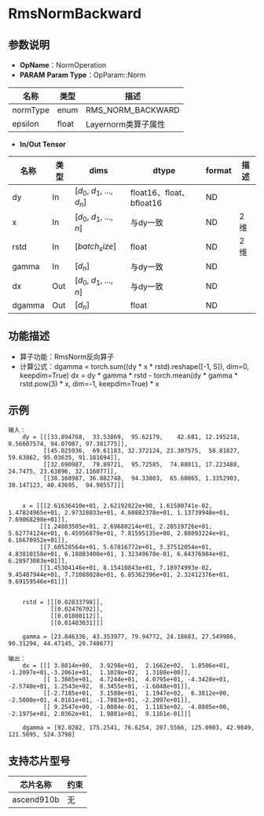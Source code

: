 # RmsNormBackward
## 参数说明
- **OpName**：NormOperation
- **PARAM**
**Param Type**：OpParam::Norm

| 名称  | 类型  | 描述 |
| ------------ | ------------ | ------------ |
| normType | enum  | RMS_NORM_BACKWARD |
|epsilon|float|Layernorm类算子属性|

- **In/Out Tensor**

|名称 | 类型  | dims  | dtype  |format|描述|
| ------------ | ------------ | ------------ | ------------ |------------ |------------ |
|  dy|In  | [$d_0$, $d_1$, ..., $d_n$]|float16、float、bfloat16|ND||
| x |  In| [$d_0$, $d_1$, ..., $n$]| 与dy一致|ND|2维|
| rstd |In  | [$batch_size$]|float|ND|2维|
| gamma |In  | [$d_n$]|与dy一致|ND||
| dx |Out  | [$d_0$, $d_1$, ..., $n$]|与dy一致|ND||
| dgamma |Out  | [$d_n$]|float|ND||

## 功能描述
- 算子功能：RmsNorm反向算子
- 计算公式：dgamma = torch.sum((dy * x * rstd).reshape([-1, S]), dim=0, keepdim=True)
dx = dy * gamma * rstd - torch.mean(dy * gamma * rstd.pow(3) * x, dim=-1, keepdim=True) * x
## 示例
```
输入：
    dy = [[[33.894768,  33.53869,  95.62179,    42.681, 12.195218, 0.56607574, 94.07087, 97.381775]],
          [[45.025936,  69.61183, 32.372124, 23.307575,  58.81827,   59.63862, 95.03635, 91.181694]],
          [[32.690987,  79.89721,  95.72585,  74.88011, 17.223488,    24.7475, 23.63896, 32.116077]],
          [[38.168987, 36.882748,  94.33803,  65.60065, 1.3352903,  30.147123, 40.43695,  94.98557]]]

    
    x = [[[2.61636410e+01, 2.62192822e+00, 1.61580741e-02, 1.47824965e+01, 2.97328033e+01, 4.60882378e+01, 1.13739948e+01, 7.69068298e+01]],
         [[1.24803505e+01, 2.69680214e+01, 2.28519726e+01, 5.62774124e+01, 6.45956879e+01, 7.81595135e+00, 2.08093224e+01, 6.16670952e+01]],
         [[7.60528564e+01, 5.67816772e+01, 3.37512054e+01, 4.83810158e+01, 6.18883400e+01, 1.32349670e-01, 6.64376984e+01, 6.28973083e+01]],
         [[1.45304146e+01, 8.15410843e+01, 7.18974993e-02, 9.45407944e+01, 7.71088028e+01, 6.85362396e+01, 2.32412376e+01, 9.69159546e+01]]]


    rstd = [[[0.02833798]],
            [[0.02476702]],
            [[0.01800112]],
            [[0.01483031]]]

    gamma = [23.846336, 43.353977, 79.94772, 24.18683, 27.549986, 90.31294, 44.47145, 20.740677]

输出：
    dx = [[[ 3.8814e+00,  3.9298e+01,  2.1662e+02,  1.8506e+01, -1.2097e+01,-3.2061e+01,  1.1028e+02,  1.3180e+00]],
          [[ 1.3865e+01,  4.7244e+01,  4.0795e+01, -4.3428e+01, -2.5740e+01, 1.2543e+02,  8.3455e+01, -1.6048e+01]],
          [[-2.7185e+01,  3.1580e+01,  1.1947e+02,  6.3812e+00, -2.5000e+01, 4.0161e+01, -1.7083e+01, -2.2097e+01]],
          [[ 9.2547e+00, -1.0084e-01,  1.1183e+02, -4.0805e+00, -2.1975e+01, 2.0362e+01,  1.9881e+01,  9.1161e-01]]]
    
    dgamma = [92.0282, 175.2541, 76.6254, 207.5566, 125.0903, 42.9849, 121.5095, 524.3798]   
```
## 支持芯片型号

|芯片名称|约束 | 
| ------------ | ------------ | 
|  ascend910b|无|

